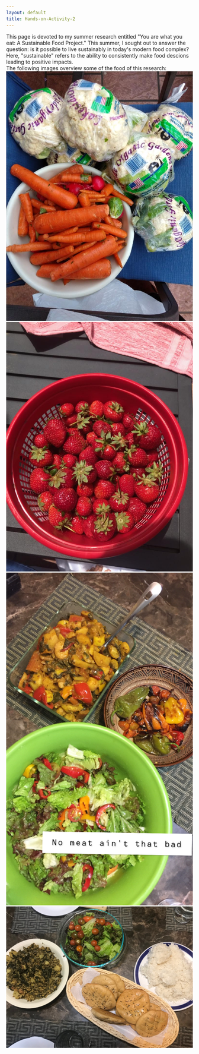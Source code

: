 ```yaml
---
layout: default
title: Hands-on-Activity-2
---
```


This page is devoted to my summer research entitled "You are what you eat: A Sustainable Food Project." This summer, I sought out to answer the question: is it possible to live sustainably in today's modern food complex? 
Here, "sustainable" refers to the ability to consistently make food descions leading to positive impacts. 
<br/>
The following images overview some of the food of this research: 
<br/>
![Rescued Carrots & Cauliflower](carrot.JPG)
<br/>
![Freshly picked strawberries](strawberries.JPG)
<br/>
![All prepared veggies](veggie.jpg)
<br/>
![Fresh bread & veggies](bread.jpg)
<br/>
